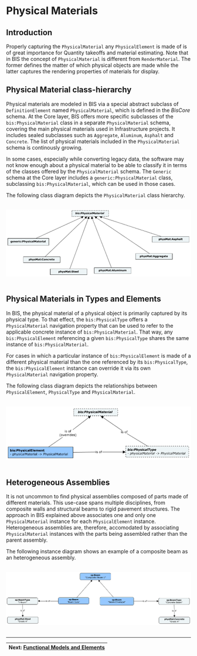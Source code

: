 # Physical Materials

## Introduction

Properly capturing the `PhysicalMaterial` any `PhysicalElement` is made of is of great importance for Quantity takeoffs and material estimating. Note that in BIS the concept of `PhysicalMaterial` is different from `RenderMaterial`. The former defines the matter of which physical objects are made while the latter captures the rendering properties of materials for display.

## Physical Material class-hierarchy

Physical materials are modeled in BIS via a special abstract subclass of `DefinitionElement` named `PhysicalMaterial`, which is defined in the *BisCore* schema. At the Core layer, BIS offers more specific subclasses of the `bis:PhysicalMaterial` class in a separate `PhysicalMaterial` schema, covering the main physical materials used in Infrastructure projects. It includes sealed subclasses such as `Aggregate`, `Aluminum`, `Asphalt` and `Concrete`. The list of physical materials included in the `PhysicalMaterial` schema is continously growing.

In some cases, especially while converting legacy data, the software may not know enough about a physical material to be able to classify it in terms of the classes offered by the `PhysicalMaterial` schema. The `Generic` schema at the Core layer includes a `generic:PhysicalMaterial` class, subclassing `bis:PhysicalMaterial`, which can be used in those cases.

The following class diagram depicts the `PhysicalMaterial` class hierarchy.

&nbsp;
![Physical Material class-hierarchy](../media/physical-material-classes.png)
&nbsp;

## Physical Materials in Types and Elements

In BIS, the physical material of a physical object is primarily captured by its physical type. To that effect, the `bis:PhysicalType` offers a `PhysicalMaterial` navigation property that can be used to refer to the applicable concrete instance of `bis:PhysicalMaterial`. That way, any `bis:PhysicalElement` referencing a given `bis:PhysicalType` shares the same instance of `bis:PhysicalMaterial`.

For cases in which a particular instance of `bis:PhysicalElement` is made of a different physical material than the one referenced by its `bis:PhysicalType`, the `bis:PhysicalElement` instance can override it via its own `PhysicalMaterial` navigation property.

The following class diagram depicts the relationships between `PhysicalElement`, `PhysicalType` and `PhysicalMaterial`.

&nbsp;
![Physical Materials in Types and Elements](../media/physical-material-type-element.png)
&nbsp;

## Heterogeneous Assemblies

It is not uncommon to find physical assemblies composed of parts made of different materials. This use-case spans multiple disciplines, from composite walls and structural beams to rigid pavement structures. The approach in BIS explained above associates one and only one `PhysicalMaterial` instance for each `PhysicalElement` instance. Heterogeneous assemblies are, therefore, accomodated by associating `PhysicalMaterial` instances with the parts being assembled rather than the parent assembly.

The following instance diagram shows an example of a composite beam as an heterogeneous assembly.

&nbsp;
![Heterogeneous assemblies](../media/heterogeneous-assemblies.png)
&nbsp;

---
| Next: [Functional Models and Elements](../other-perspectives/functional-models-and-elements.md)
|:---
